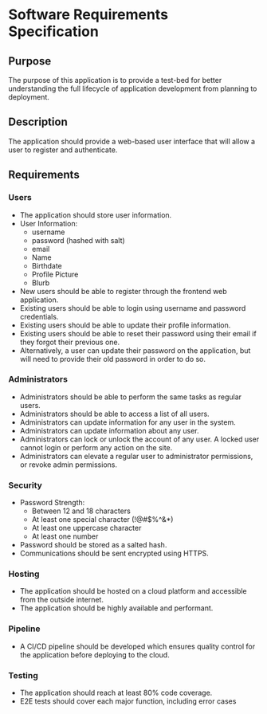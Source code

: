 # Software Requirements Specification
## Purpose
The purpose of this application is to provide a test-bed for better understanding the full lifecycle of application development from planning to deployment. 

## Description
The application should provide a web-based user interface that will allow a user to register and authenticate.

## Requirements
### Users
- The application should store user information.
- User Information:
  - username
  - password (hashed with salt)
  - email
  - Name
  - Birthdate
  - Profile Picture
  - Blurb
- New users should be able to register through the frontend web application.
- Existing users should be able to login using username and password credentials.
- Existing users should be able to update their profile information.
- Existing users should be able to reset their password using their email if they forgot their previous one.
- Alternatively, a user can update their password on the application, but will need to provide their old password in order to do so.

### Administrators
- Administrators should be able to perform the same tasks as regular users.
- Administrators should be able to access a list of all users.
- Administrators can update information for any user in the system.
- Administrators can update information about any user.
- Administrators can lock or unlock the account of any user. A locked user cannot login or perform any action on the site.
- Administrators can elevate a regular user to administrator permissions, or revoke admin permissions.

### Security
- Password Strength:
  - Between 12 and 18 characters
  - At least one special character (!@#$%^&*)
  - At least one uppercase character
  - At least one number
- Password should be stored as a salted hash.
- Communications should be sent encrypted using HTTPS. 

### Hosting
- The application should be hosted on a cloud platform and accessible from the outside internet.
- The application should be highly available and performant. 

### Pipeline
- A CI/CD pipeline should be developed which ensures quality control for the application before deploying to the cloud. 

### Testing
- The application should reach at least 80% code coverage.
- E2E tests should cover each major function, including error cases